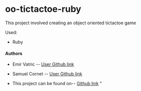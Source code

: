 # oo-tictactoe-ruby

This project involved creating an object oriented tictactoe game

Used:

- Ruby

#### Authors

- Emir Vatric -- [User Github link](https://github.com/EmirVatric)
- Samuel Cornet -- [User Github link](https://github.com/CornetS28)

- This project can be found on-- [Github link](https://github.com/CornetS28/oo-tictactoe-ruby)
"